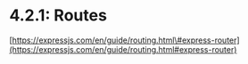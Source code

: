 # 4.2.1: Routes

[https://expressjs.com/en/guide/routing.html\#express-router](https://expressjs.com/en/guide/routing.html#express-router)



